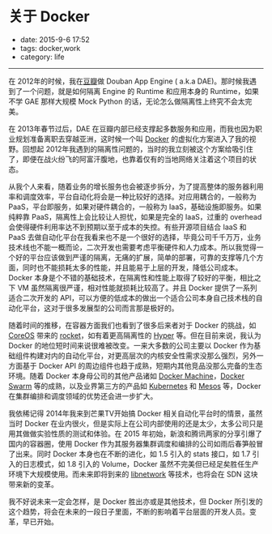 # 关于 Docker

- date: 2015-9-6 17:52
- tags: docker,work
- category: life

-------------------

在 2012年的时候，我在[豆瓣](http://www.douban.com)做 Douban App Engine ( a.k.a DAE)。那时候我遇到了一个问题，就是如何隔离 Engine 的 Runtime 和应用本身的 Runtime，如果不学 GAE 那样大规模 Mock Python 的话，无论怎么做隔离性上终究不会太完美。

在 2013年春节过后，DAE 在豆瓣内部已经支撑起多数服务和应用，而我也因为职业规划准备离职去穿越亚洲，这时候一个叫 [Docker](https://www.docker.com/) 的虚拟化方案进入了我的视野。回想起 2012年我遇到的隔离性问题的，当时的我立刻被这个方案给吸引住了，即便在战火纷飞的阿富汗腹地，也靠着仅有的当地网络关注着这个项目的状态。

从我个人来看，随着业务的增长服务也会被逐步拆分，为了提高整体的服务器利用率和调度效率，平台自动化将会是一种比较好的选择。对应用耦合的，一般称为 PaaS，平台即服务，如果对硬件耦合的，一般称为 IaaS，基础设施即服务。如果纯粹靠 PaaS，隔离性上会比较让人担忧，如果是完全的 IaaS，过重的 overhead 会使得硬件利用率达不到预期以至于成本的失控。有些开源项目结合 IaaS 和 PaaS 去做自动化平台在我看来也不是一个很好的选择，毕竟公司千千万万，业务技术线也不能一概而论，二次开发也需要考虑平衡硬件和人力成本。所以我觉得一个好的平台应该做到严谨的隔离，无痛的扩展，简单的部署，可靠的支撑等几个方面，同时也不能损耗太多的性能，并且能易于上层的开发，降低公司成本。Docker 本身是个不错的基础技术，在隔离性和性能上取得了较好的平衡，相比之下 VM 虽然隔离很严谨，相对性能就损耗比较高了。并且 Docker 提供了一系列适合二次开发的 API，可以方便的低成本的做出一个适合公司本身自己技术栈的自动化平台，这对于很多发展型的公司而言那是极好的。

随着时间的推移，在容器方面我们也看到了很多后来者对于 Docker 的挑战，如 [CoreOS](https://coreos.com/) 带来的 [rocket](https://github.com/coreos/rkt)，如有着更高隔离性的 [Hyper](https://hyper.sh/) 等。但在目前来说，我认为 Docker 的地位短时间来说很难被改变。一来大多数的公司主要以 Docker 作为基础组件构建对内的自动化平台，对更高层次的内核安全性需求没那么强烈，另外一方面基于 Docker API 的周边组件也趋于成熟，短期内其他竞品没那么完备的生态环境。随着 Docker 本身母公司的其他产品诸如 [Docker Machine](https://github.com/docker/machine)，[Docker Swarm](https://github.com/docker/swarm) 等的成熟，以及业界第三方的产品如 [Kubernetes](http://kubernetes.io/) 和 [Mesos](http://mesos.apache.org/) 等，Docker 在集群编排和调度领域的优势还会进一步扩大。

我依稀记得 2014年我来到芒果TV开始搞 Docker 相关自动化平台时的情景，虽然当时 Docker 在业内很火，但是实际上在公司内部使用的还是太少，太多公司只是用其做做实验性质的测试和体验。在 2015 年初始，新浪和腾讯两家的分享引爆了国内的容器圈，使用 Docker 作为其服务器集群调度和编排的公司如雨后春笋般冒了出来。同时 Docker 本身也在不断的进化，如 1.5 引入的 stats 接口，如 1.7 引入的日志模式，如 1.8 引入的 Volume，Docker 虽然不完美但已经足矣胜任生产环境下大规模使用。而未来即将到来的 [libnetwork](https://github.com/docker/libnetwork) 等技术，也将会在 SDN 这块带来新的变革。

我不好说未来一定会怎样，是 Docker 胜出亦或是其他技术，但 Docker 所引发的这个趋势，将会在未来的一段日子里面，不断的影响着平台层面的开发人员。变革，早已开始。

